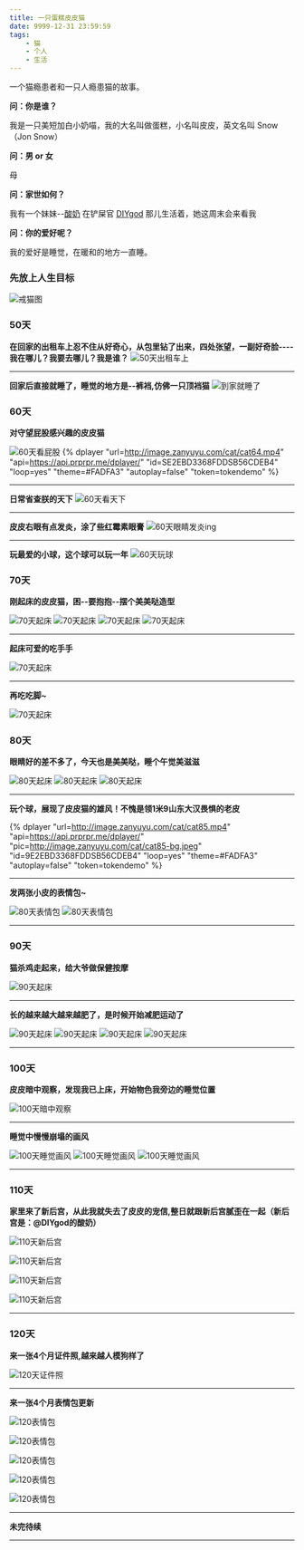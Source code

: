 ```yaml
---
title: 一只蛋糕皮皮猫
date: 9999-12-31 23:59:59
tags:
    - 猫
    - 个人
    - 生活
---
```


一个猫瘾患者和一只人瘾患猫的故事。

<!--more-->


**问：你是谁？**

我是一只美短加白小奶喵，我的大名叫做蛋糕，小名叫皮皮，英文名叫 Snow（Jon Snow）

**问：男 or 女**

母

**问：家世如何？**

我有一个妹妹--[酸奶](https://suannai.cat) 在铲屎官 [DIYgod](http://www.weibo.com/anotherhome) 那儿生活着，她这周末会来看我

**问：你的爱好呢？**

我的爱好是睡觉，在暖和的地方一直睡。

### **先放上人生目标**

![戒猫图](http://image.zanyuyu.com/cat/cat0.jpeg?imageView2/2/h/400/interlace/1/q/100|watermark/2/text/6LWe6bG86bG855qE6JuL57OV/font/5b6u6L2v6ZuF6buR/fontsize/16/fill/I0VGRUZFRg==/dissolve/86/gravity/SouthEast/dx/10/dy/10)

### **50天**

**在回家的出租车上忍不住从好奇心，从包里钻了出来，四处张望，一副好奇脸----我在哪儿？我要去哪儿？我是谁？**
![50天出租车上](http://image.zanyuyu.com/cat/cat1.jpeg?imageView2/2/h/400/interlace/1/q/100|watermark/2/text/6LWe6bG86bG855qE6JuL57OV/font/5b6u6L2v6ZuF6buR/fontsize/16/fill/I0VGRUZFRg==/dissolve/86/gravity/SouthEast/dx/10/dy/10)

----

**回家后直接就睡了，睡觉的地方是--裤裆,仿佛一只顶裆猫**
![到家就睡了](http://image.zanyuyu.com/cat/cat3.jpeg?imageView2/2/h/400/interlace/1/q/100|watermark/2/text/6LWe6bG86bG855qE6JuL57OV/font/5b6u6L2v6ZuF6buR/fontsize/16/fill/I0VGRUZFRg==/dissolve/86/gravity/SouthEast/dx/10/dy/10)


### **60天**

**对守望屁股感兴趣的皮皮猫**

![60天看屁股](http://image.zanyuyu.com/cat/cat60.jpeg?imageView2/2/h/400/interlace/1/q/100|watermark/2/text/6LWe6bG86bG855qE6JuL57OV/font/5b6u6L2v6ZuF6buR/fontsize/16/fill/I0VGRUZFRg==/dissolve/86/gravity/SouthEast/dx/10/dy/10)
{% dplayer "url=http://image.zanyuyu.com/cat/cat64.mp4" "api=https://api.prprpr.me/dplayer/" "id=SE2EBD3368FDDSB56CDEB4" "loop=yes" "theme=#FADFA3" "autoplay=false" "token=tokendemo" %}

----

**日常省查朕的天下**
![60天看天下](http://image.zanyuyu.com/cat/cat61.jpeg?imageView2/2/h/400/interlace/1/q/100|watermark/2/text/6LWe6bG86bG855qE6JuL57OV/font/5b6u6L2v6ZuF6buR/fontsize/16/fill/I0VGRUZFRg==/dissolve/86/gravity/SouthEast/dx/10/dy/10)

----

**皮皮右眼有点发炎，涂了些红霉素眼膏**
![60天眼睛发炎ing](http://image.zanyuyu.com/cat/cat62.jpeg?imageView2/2/h/400/interlace/1/q/100|watermark/2/text/6LWe6bG86bG855qE6JuL57OV/font/5b6u6L2v6ZuF6buR/fontsize/16/fill/I0VGRUZFRg==/dissolve/86/gravity/SouthEast/dx/10/dy/10)

----

**玩最爱的小球，这个球可以玩一年**
![60天玩球](http://image.zanyuyu.com/cat/cat63.jpeg?imageView2/2/h/400/interlace/1/q/100|watermark/2/text/6LWe6bG86bG855qE6JuL57OV/font/5b6u6L2v6ZuF6buR/fontsize/16/fill/I0VGRUZFRg==/dissolve/86/gravity/SouthEast/dx/10/dy/10)

### **70天**

**刚起床的皮皮猫，困--要抱抱--摆个美美哒造型**

![70天起床](http://image.zanyuyu.com/cat/cat70.jpeg?imageView2/2/h/400/interlace/1/q/100|watermark/2/text/6LWe6bG86bG855qE6JuL57OV/font/5b6u6L2v6ZuF6buR/fontsize/16/fill/I0VGRUZFRg==/dissolve/86/gravity/SouthEast/dx/10/dy/10)
![70天起床](http://image.zanyuyu.com/cat/cat71.jpeg?imageView2/2/h/400/interlace/1/q/100|watermark/2/text/6LWe6bG86bG855qE6JuL57OV/font/5b6u6L2v6ZuF6buR/fontsize/16/fill/I0VGRUZFRg==/dissolve/86/gravity/SouthEast/dx/10/dy/10)
![70天起床](http://image.zanyuyu.com/cat/cat72.jpeg?imageView2/2/h/400/interlace/1/q/100|watermark/2/text/6LWe6bG86bG855qE6JuL57OV/font/5b6u6L2v6ZuF6buR/fontsize/16/fill/I0VGRUZFRg==/dissolve/86/gravity/SouthEast/dx/10/dy/10)
![70天起床](http://image.zanyuyu.com/cat/cat73.jpeg?imageView2/2/h/400/interlace/1/q/100|watermark/2/text/6LWe6bG86bG855qE6JuL57OV/font/5b6u6L2v6ZuF6buR/fontsize/16/fill/I0VGRUZFRg==/dissolve/86/gravity/SouthEast/dx/10/dy/10)

----

**起床可爱的吃手手**

![70天起床](http://image.zanyuyu.com/cat/cat75.gif)

----

**再吃吃脚~**

![70天起床](http://image.zanyuyu.com/cat/cat74.gif)

### **80天**

**眼睛好的差不多了，今天也是美美哒，睡个午觉美滋滋**

![80天起床](http://image.zanyuyu.com/cat/cat82.jpeg?imageView2/2/h/400/interlace/1/q/100|watermark/2/text/6LWe6bG86bG855qE6JuL57OV/font/5b6u6L2v6ZuF6buR/fontsize/16/fill/I0VGRUZFRg==/dissolve/86/gravity/SouthEast/dx/10/dy/10)
![80天起床](http://image.zanyuyu.com/cat/cat81.jpeg?imageView2/2/h/400/interlace/1/q/100|watermark/2/text/6LWe6bG86bG855qE6JuL57OV/font/5b6u6L2v6ZuF6buR/fontsize/16/fill/I0VGRUZFRg==/dissolve/86/gravity/SouthEast/dx/10/dy/10)
![80天起床](http://image.zanyuyu.com/cat/cat80.jpeg?imageView2/2/h/400/interlace/1/q/100|watermark/2/text/6LWe6bG86bG855qE6JuL57OV/font/5b6u6L2v6ZuF6buR/fontsize/16/fill/I0VGRUZFRg==/dissolve/86/gravity/SouthEast/dx/10/dy/10)

----

**玩个球，展现了皮皮猫的雄风！不愧是领1米9山东大汉畏惧的老皮**

{% dplayer "url=http://image.zanyuyu.com/cat/cat85.mp4" "api=https://api.prprpr.me/dplayer/" "pic=http://image.zanyuyu.com/cat/cat85-bg.jpeg" "id=9E2EBD3368FDDSB56CDEB4" "loop=yes" "theme=#FADFA3" "autoplay=false" "token=tokendemo" %}

----

**发两张小皮的表情包~**

![80天表情包](http://image.zanyuyu.com/cat/cat84.png?imageView2/2/h/400/interlace/1/q/100|watermark/2/text/6LWe6bG86bG855qE6JuL57OV/font/5b6u6L2v6ZuF6buR/fontsize/16/fill/I0VGRUZFRg==/dissolve/86/gravity/SouthEast/dx/10/dy/10)
![80天表情包](http://image.zanyuyu.com/cat/cat83.png?imageView2/2/h/400/interlace/1/q/100|watermark/2/text/6LWe6bG86bG855qE6JuL57OV/font/5b6u6L2v6ZuF6buR/fontsize/16/fill/I0VGRUZFRg==/dissolve/86/gravity/SouthEast/dx/10/dy/10)

----

### **90天**

**猫杀鸡走起来，给大爷做保健按摩**

![90天起床](http://image.zanyuyu.com/cat/cat94.gif)

----

**长的越来越大越来越肥了，是时候开始减肥运动了**

![90天起床](http://image.zanyuyu.com/cat/cat90.jpeg?imageView2/2/h/400/interlace/1/q/100|watermark/2/text/6LWe6bG86bG855qE6JuL57OV/font/5b6u6L2v6ZuF6buR/fontsize/16/fill/I0VGRUZFRg==/dissolve/86/gravity/SouthEast/dx/10/dy/10)
![90天起床](http://image.zanyuyu.com/cat/cat91.jpeg?imageView2/2/h/400/interlace/1/q/100|watermark/2/text/6LWe6bG86bG855qE6JuL57OV/font/5b6u6L2v6ZuF6buR/fontsize/16/fill/I0VGRUZFRg==/dissolve/86/gravity/SouthEast/dx/10/dy/10)
![90天起床](http://image.zanyuyu.com/cat/cat92.jpeg?imageView2/2/h/400/interlace/1/q/100|watermark/2/text/6LWe6bG86bG855qE6JuL57OV/font/5b6u6L2v6ZuF6buR/fontsize/16/fill/I0VGRUZFRg==/dissolve/86/gravity/SouthEast/dx/10/dy/10)
![90天起床](http://image.zanyuyu.com/cat/cat93.jpeg?imageView2/2/h/400/interlace/1/q/100|watermark/2/text/6LWe6bG86bG855qE6JuL57OV/font/5b6u6L2v6ZuF6buR/fontsize/16/fill/I0VGRUZFRg==/dissolve/86/gravity/SouthEast/dx/10/dy/10)

----

### **100天**

**皮皮暗中观察，发现我已上床，开始物色我旁边的睡觉位置**

![100天暗中观察](http://image.zanyuyu.com/cat/cat103.jpg?imageView2/2/h/400/interlace/1/q/100|watermark/2/text/6LWe6bG86bG855qE6JuL57OV/font/5b6u6L2v6ZuF6buR/fontsize/16/fill/I0VGRUZFRg==/dissolve/86/gravity/SouthEast/dx/10/dy/10)

----

**睡觉中慢慢崩塌的画风**

![100天睡觉画风](http://image.zanyuyu.com/cat/cat100.jpeg?imageView2/2/h/400/interlace/1/q/100|watermark/2/text/6LWe6bG86bG855qE6JuL57OV/font/5b6u6L2v6ZuF6buR/fontsize/16/fill/I0VGRUZFRg==/dissolve/86/gravity/SouthEast/dx/10/dy/10)
![100天睡觉画风](http://image.zanyuyu.com/cat/cat101.jpeg?imageView2/2/h/400/interlace/1/q/100|watermark/2/text/6LWe6bG86bG855qE6JuL57OV/font/5b6u6L2v6ZuF6buR/fontsize/16/fill/I0VGRUZFRg==/dissolve/86/gravity/SouthEast/dx/10/dy/10)
![100天睡觉画风](http://image.zanyuyu.com/cat/cat102.jpeg?imageView2/2/h/400/interlace/1/q/100|watermark/2/text/6LWe6bG86bG855qE6JuL57OV/font/5b6u6L2v6ZuF6buR/fontsize/16/fill/I0VGRUZFRg==/dissolve/86/gravity/SouthEast/dx/10/dy/10)

----

### **110天**

**家里来了新后宫，从此我就失去了皮皮的宠信,整日就跟新后宫腻歪在一起（新后宫是：@DIYgod的酸奶）**

![110天新后宫](http://image.zanyuyu.com/cat/cat111.jpeg?imageView2/2/h/400/interlace/1/q/100|watermark/2/text/6LWe6bG86bG855qE6JuL57OV/font/5b6u6L2v6ZuF6buR/fontsize/16/fill/I0VGRUZFRg==/dissolve/86/gravity/SouthEast/dx/10/dy/10)

![110天新后宫](http://image.zanyuyu.com/cat/cat112.jpeg?imageView2/2/h/400/interlace/1/q/100|watermark/2/text/6LWe6bG86bG855qE6JuL57OV/font/5b6u6L2v6ZuF6buR/fontsize/16/fill/I0VGRUZFRg==/dissolve/86/gravity/SouthEast/dx/10/dy/10)

![110天新后宫](http://image.zanyuyu.com/cat/cat113.jpeg?imageView2/2/h/400/interlace/1/q/100|watermark/2/text/6LWe6bG86bG855qE6JuL57OV/font/5b6u6L2v6ZuF6buR/fontsize/16/fill/I0VGRUZFRg==/dissolve/86/gravity/SouthEast/dx/10/dy/10)

![110天新后宫](http://image.zanyuyu.com/cat/cat110.jpeg?imageView2/2/h/400/interlace/1/q/100|watermark/2/text/6LWe6bG86bG855qE6JuL57OV/font/5b6u6L2v6ZuF6buR/fontsize/16/fill/I0VGRUZFRg==/dissolve/86/gravity/SouthEast/dx/10/dy/10)

----

### **120天**

**来一张4个月证件照,越来越人模狗样了**

![120天证件照](http://image.zanyuyu.com/cat/cat120.jpeg?imageView2/2/h/400/interlace/1/q/100|watermark/2/text/6LWe6bG86bG855qE6JuL57OV/font/5b6u6L2v6ZuF6buR/fontsize/16/fill/I0VGRUZFRg==/dissolve/86/gravity/SouthEast/dx/10/dy/10)

----

**来一张4个月表情包更新**

![120表情包](http://image.zanyuyu.com/cat/cat121.jpeg?imageView2/2/h/400/interlace/1/q/100|watermark/2/text/6LWe6bG86bG855qE6JuL57OV/font/5b6u6L2v6ZuF6buR/fontsize/16/fill/I0VGRUZFRg==/dissolve/86/gravity/SouthEast/dx/10/dy/10)

![120表情包](http://image.zanyuyu.com/cat/cat122.jpeg?imageView2/2/h/400/interlace/1/q/100|watermark/2/text/6LWe6bG86bG855qE6JuL57OV/font/5b6u6L2v6ZuF6buR/fontsize/16/fill/I0VGRUZFRg==/dissolve/86/gravity/SouthEast/dx/10/dy/10)

![120表情包](http://image.zanyuyu.com/cat/cat123.jpeg?imageView2/2/h/400/interlace/1/q/100|watermark/2/text/6LWe6bG86bG855qE6JuL57OV/font/5b6u6L2v6ZuF6buR/fontsize/16/fill/I0VGRUZFRg==/dissolve/86/gravity/SouthEast/dx/10/dy/10)

![120表情包](http://image.zanyuyu.com/cat/cat124.jpeg?imageView2/2/h/400/interlace/1/q/100|watermark/2/text/6LWe6bG86bG855qE6JuL57OV/font/5b6u6L2v6ZuF6buR/fontsize/16/fill/I0VGRUZFRg==/dissolve/86/gravity/SouthEast/dx/10/dy/10)

![120表情包](http://image.zanyuyu.com/cat/cat125.jpeg?imageView2/2/h/400/interlace/1/q/100|watermark/2/text/6LWe6bG86bG855qE6JuL57OV/font/5b6u6L2v6ZuF6buR/fontsize/16/fill/I0VGRUZFRg==/dissolve/86/gravity/SouthEast/dx/10/dy/10)

----

**未完待续**


----
